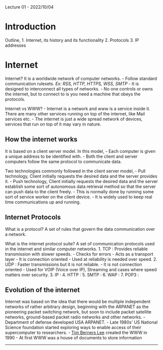 <label>Lecture 01 - 2022/10/04</label>
# Introduction
Outline,
	1. Internet, its history and its functionality
	2. Protocols
	3. IP addresses

# Internet
Internet? It is a worldwide network of computer networks.
	- Follow standard communication rulesets. *Ex: RSS, HTTP, HTTPS, WSS, SMTP*
	- It is designed to interconnect all types of networks.
	- No one controls or owns the internet, but to connect to is you need a machine that obeys the protocols.

Internet vs WWW?
	- Internet is a network and www is a service inside it. There are many other services running on top of the internet, like Mail services etc.
	- The internet is just a wide spread network of devices, services that run on top of it may vary in nature.

## How the internet works
It is based on a client server model. In this model,
	- Each computer is given a unique address to be identified with.
	- Both the client and server computers follow the same protocol to communicate data.

Two technologies commonly followed in the client server model,
	- Pull technology,
		Client initially requests the desired data and the server provides it.
	- Push technology,
		Client initially requests the desired data and the server establish some sort of autonomous data retrieval method so that the server can push data to the client freely.
			- This is normally done by running some sort of service worker on the client device.
			- It is widely used to keep real time communications up and running.

## Internet Protocols
What is a protocol? A set of rules that govern the data communication over a network.

What is the internet protocol suite? A set of communication protocols used in the internet and similar computer networks.
	1. TCP  : Provides reliable transmission with slower speeds.
		- Checks for errors
		- Acts as a transport layer
		- It is connection oriented
		- Used at reliability is needed over speed.
	2. UDP  : Faster transmissions but it is not reliable.
		- It is not connection oriented
		- Used for VOIP (Voice over IP), Streaming and cases where speed matters over security.
	3. IP   : 
	4. HTTP : 
	5. SMTP : 
	6. WAP  : 
	7. POP3 : 

## Evolution of the internet
Internet was based on the idea that there would be multiple independent networks of rather arbitrary design, beginning with the ARPANET as the pioneering packet switching network, but soon to include packet satellite networks, ground-based packet radio networks and other networks.
	- Department of defense developed USA ARPANET.
	- Late 1980s' US National Science foundation started exploring ways to enable access of their supercomputer to researchers.
	- [Tim Berners Lee](https://en.wikipedia.org/wiki/Tim_Berners-Lee) created the WWW in 1990
	- At first WWW was a house of documents to store information

***